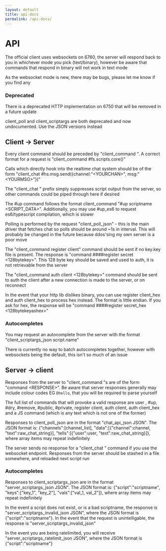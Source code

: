 ```yaml
---
layout: default
title: api-docs
permalink: /api-docs/
---
```


# API

The official client uses websockets on 6760, the server will respond back to you in whichever mode you pick (text/binary), however be aware that commands that respond in binary will not work in text mode

As the websocket mode is new, there may be bugs, please let me know if you find any

### Deprecated

There is a deprecated HTTP implementation on 6750 that will be removed in a future update

client_poll and client_scriptargs are both deprecated and now undocumented. Use the JSON versions instead

## Client -> Server

Every client command should be preceded by "client_command ". A correct format for a request is "client_command #fs.scripts.core()"

Calls which directly hook into the realtime chat system should be of the form "client_chat #hs.msg.send({channel:"\<YOURCHAN\>", msg:"\<YOURMSG\>"})"

The "client_chat " prefix simply suppresses script output from the server, so other commands could be piped through here if desired

The #up command follows the format client_command "#up scriptname \<SCRIPT_DATA\>". Additionally, you may use #up_es6 to request es6/typescript compilation, which is slower

Polling is performed by the request "client_poll_json" - this is the main driver that fetches chat so polls should be around ~1s in interval. This will probably be changed in the future because ddos'sing my own server is a poor move

The "client_command register client" command should be sent if no key.key file is present. The response is "command ####register secret <128bytekey>". This 128 byte key should be saved and used to auth, it is not retrievable from the server

The "client_command auth client <128bytekey>" command should be sent to auth the client after a new connection is made to the server, or on reconnect

In the event that your http lib dislikes binary, you can use register client_hex and auth client_hex to process hex instead. The format is little endian. If you ask for hex, the response will be "command ####register secret_hex <128bytekeyashex>"

### Autocompletes

You may request an autocomplete from the server with the format "client_scriptargs_json script.name"

There is currently no way to batch autocompletes together, however with websockets being the default, this isn't so much of an issue

## Server -> client

Responses from the server to "client_command "s are of the form "command \<RESPONSE\>". Be aware that server responses generally may include colour codes EG `Dhello`, that you will be required to parse yourself

The full list of commands that will provoke a valid response are user <username>, #up, #dry, #remove, #public, #private, register client, auth client, auth client_hex and a JS command (which is any text which is not one of the former)

Responses to client_poll_json are in the format "chat_api_json JSON". The JSON format is: {"channels":[channel_list], "data":[{"channel":channel, "text":raw_chat_string}], "tells":[{"user":user, "text":raw_chat_string}]}, where array items may repeat indefinitely

The server sends no response for a "client_chat " command if you use the websocket endpoint. Responses from the server should be stashed in a file somewhere, and reloaded next script run

### Autocompletes

Responses to client_scriptargs_json are in the format "server_scriptargs_json JSON". The JSON format is: {"script":"scriptname", "keys":["key_1", "key_2"], "vals":["val_1, val_2"]}, where array items may repeat indefinitely

In the event a script does not exist, or is a bad scriptname, the response is "server_scriptargs_invalid_json JSON", where the JSON format is {"script":"scriptname"}. In the event that the request is unintelligable, the response is "server_scriptargs_invalid_json"

In the event you are being ratelimited, you will receive "server_scriptargs_ratelimit_json JSON", where the JSON format is {"script":"scriptname"}
